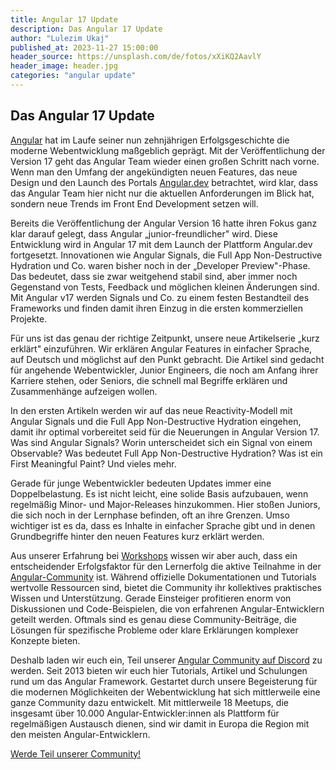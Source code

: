 ```yaml
---
title: Angular 17 Update
description: Das Angular 17 Update
author: "Lulezim Ukaj"
published_at: 2023-11-27 15:00:00
header_source: https://unsplash.com/de/fotos/xXiKQ2AavlY
header_image: header.jpg
categories: "angular update"
---
```


## Das Angular 17 Update

[Angular](https://angular.io/) hat im Laufe seiner nun zehnjährigen Erfolgsgeschichte die moderne Webentwicklung maßgeblich geprägt. Mit der Veröffentlichung der Version 17 geht das Angular Team wieder einen großen Schritt nach vorne. Wenn man den Umfang der angekündigten neuen Features, das neue Design und den Launch des Portals [Angular.dev](https://angular.dev/) betrachtet, wird klar, dass das Angular Team hier nicht nur die aktuellen Anforderungen im Blick hat, sondern neue Trends im Front End Development setzen will.

Bereits die Veröffentlichung der Angular Version 16 hatte ihren Fokus ganz klar darauf gelegt, dass Angular „junior-freundlicher" wird. Diese Entwicklung wird in Angular 17 mit dem Launch der Plattform Angular.dev fortgesetzt. Innovationen wie Angular Signals, die Full App Non-Destructive Hydration und Co. waren bisher noch in der „Developer Preview"-Phase. Das bedeutet, dass sie zwar weitgehend stabil sind, aber immer noch Gegenstand von Tests, Feedback und möglichen kleinen Änderungen sind. Mit Angular v17 werden Signals und Co. zu einem festen Bestandteil des Frameworks und finden damit ihren Einzug in die ersten kommerziellen Projekte.

Für uns ist das genau der richtige Zeitpunkt, unsere neue Artikelserie „kurz erklärt" einzuführen. Wir erklären Angular Features in einfacher Sprache, auf Deutsch und möglichst auf den Punkt gebracht. Die Artikel sind gedacht für angehende Webentwickler, Junior Engineers, die noch am Anfang ihrer Karriere stehen, oder Seniors, die schnell mal Begriffe erklären und Zusammenhänge aufzeigen wollen.

In den ersten Artikeln werden wir auf das neue Reactivity-Modell mit Angular Signals und die Full App Non-Destructive Hydration eingehen, damit ihr optimal vorbereitet seid für die Neuerungen in Angular Version 17. Was sind Angular Signals? Worin unterscheidet sich ein Signal von einem Observable? Was bedeutet Full App Non-Destructive Hydration? Was ist ein First Meaningful Paint? Und vieles mehr.

Gerade für junge Webentwickler bedeuten Updates immer eine Doppelbelastung. Es ist nicht leicht, eine solide Basis aufzubauen, wenn regelmäßig Minor- und Major-Releases hinzukommen. Hier stoßen Juniors, die sich noch in der Lernphase befinden, oft an ihre Grenzen. Umso wichtiger ist es da, dass es Inhalte in einfacher Sprache gibt und in denen Grundbegriffe hinter den neuen Features kurz erklärt werden.

Aus unserer Erfahrung bei [Workshops](https://workshops.de/) wissen wir aber auch, dass ein entscheidender Erfolgsfaktor für den Lernerfolg die aktive Teilnahme in der [Angular-Community](https://angular.de/) ist. Während offizielle Dokumentationen und Tutorials wertvolle Ressourcen sind, bietet die Community ihr kollektives praktisches Wissen und Unterstützung. Gerade Einsteiger profitieren enorm von Diskussionen und Code-Beispielen, die von erfahrenen Angular-Entwicklern geteilt werden. Oftmals sind es genau diese Community-Beiträge, die Lösungen für spezifische Probleme oder klare Erklärungen komplexer Konzepte bieten.

Deshalb laden wir euch ein, Teil unserer [Angular Community auf Discord](https://workshops.de/join-discord) zu werden. Seit 2013 bieten wir euch hier Tutorials, Artikel und Schulungen rund um das Angular Framework. Gestartet durch unsere Begeisterung für die modernen Möglichkeiten der Webentwicklung hat sich mittlerweile eine ganze Community dazu entwickelt. Mit mittlerweile 18 Meetups, die insgesamt über 10.000 Angular-Entwickler:innen als Plattform für regelmäßigen Austausch dienen, sind wir damit in Europa die Region mit den meisten Angular-Entwicklern.

[Werde Teil unserer Community!](https://workshops.de/join-discord)
